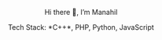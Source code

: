 <div align="center">

<p> Hi there 👋, I’m Manahil  </p>
<p> Tech Stack: *C++*, PHP, Python, JavaScript</p>



</div>



<!---
syedm83/syedm83 is a ✨ special ✨ repository because its `README.md` (this file) appears on your GitHub profile.
You can click the Preview link to take a look at your changes.
--->
